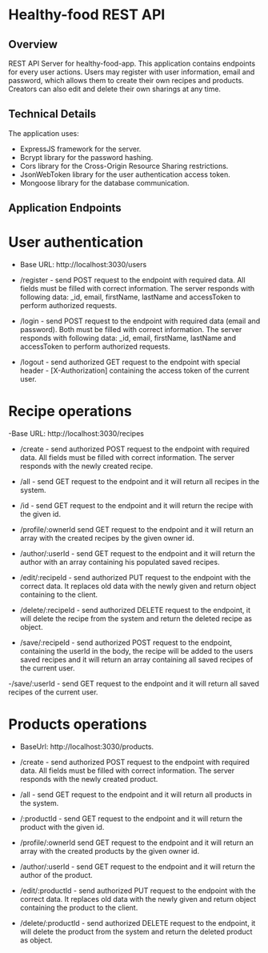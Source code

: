 # Healthy-food REST API

## Overview 
REST API Server for healthy-food-app. This application contains endpoints for every user actions. Users may register with user information, email and password, which allows them to create their own recipes and products. Creators can also edit and delete their own sharings at any time.

## Technical Details 
The application uses:
- ExpressJS framework for the server.
- Bcrypt library for the password hashing.
- Cors library for the Cross-Origin Resource Sharing restrictions.
- JsonWebToken library for the user authentication access token.
- Mongoose library for the database communication.

## Application Endpoints
# User authentication
- Base URL: http://localhost:3030/users

- /register - send POST request to the endpoint with required data. All fields must be filled with correct information. The server responds with following data: _id, email, firstName, lastName and accessToken to perform authorized requests.

- /login - send POST request to the endpoint with required data (email and password). Both must be filled with correct information. The server responds with following data: _id, email, firstName, lastName and accessToken to perform authorized requests.

- /logout - send authorized GET request to the endpoint with special header - [X-Authorization] containing the access token of the current user.

# Recipe operations
-Base URL: http://localhost:3030/recipes

- /create - send authorized POST request to the endpoint with required data. All fields must be filled with correct information. The server responds with the newly created recipe.

- /all - send GET request to the endpoint and it will return all recipes in the system.

- /id - send GET request to the endpoint and it will return the recipe with the given id.

- /profile/:ownerId send GET request to the endpoint and it will return an array with the created recipes by the given owner id.

- /author/:userId - send GET request to the endpoint and it will return the author with an array containing his populated saved recipes.

- /edit/:recipeId - send authorized PUT request to the endpoint with the correct data. It replaces old data with the newly given and return object containing to the client.

- /delete/:recipeId - send authorized DELETE request to the endpoint, it will delete the recipe from the system and return the deleted recipe as object.

- /save/:recipeId - send authorized POST request to the endpoint, containing the userId in the body, the recipe will be added to the users saved recipes and it will return an array containing all saved recipes of the current user.

-/save/:userId - send GET request to the endpoint and it will return all saved recipes of the current user.

# Products operations
- BaseUrl: http://localhost:3030/products.

- /create - send authorized POST request to the endpoint with required data. All fields must be filled with correct information. The server responds with the newly created product.

- /all - send GET request to the endpoint and it will return all products in the system.

- /:productId - send GET request to the endpoint and it will return the product with the given id.

- /profile/:ownerId send GET request to the endpoint and it will return an array with the created products by the given owner id.

- /author/:userId - send GET request to the endpoint and it will return the author of the product.

- /edit/:productId - send authorized PUT request to the endpoint with the correct data. It replaces old data with the newly given and return object containing the product to the client.

- /delete/:productId - send authorized DELETE request to the endpoint, it will delete the product from the system and return the deleted product as object.